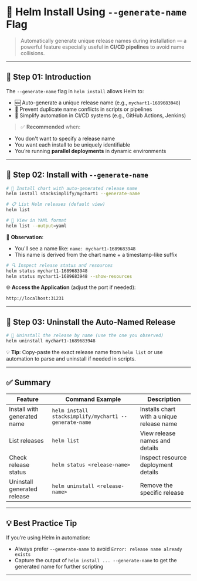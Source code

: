 # 🎯 Helm Install Using `--generate-name` Flag

> Automatically generate unique release names during installation — a powerful feature especially useful in **CI/CD pipelines** to avoid name collisions.

---

## 📘 Step 01: Introduction

The `--generate-name` flag in `helm install` allows Helm to:

* 🆕 Auto-generate a unique release name (e.g., `mychart1-1689683948`)
* 🚫 Prevent duplicate name conflicts in scripts or pipelines
* 🤖 Simplify automation in CI/CD systems (e.g., GitHub Actions, Jenkins)

> ✅ **Recommended** when:

* You don't want to specify a release name
* You want each install to be uniquely identifiable
* You’re running **parallel deployments** in dynamic environments

---

## 🚀 Step 02: Install with `--generate-name`

```bash
# 🧭 Install chart with auto-generated release name
helm install stacksimplify/mychart1 --generate-name
```

```bash
# 📋 List Helm releases (default view)
helm list

# 📄 View in YAML format
helm list --output=yaml
```

📌 **Observation**:

* You'll see a name like:
  `name: mychart1-1689683948`
* This name is derived from the chart name + a timestamp-like suffix

```bash
# 🔍 Inspect release status and resources
helm status mychart1-1689683948
helm status mychart1-1689683948 --show-resources
```

🌐 **Access the Application** (adjust the port if needed):

```
http://localhost:31231
```

---

## 🧹 Step 03: Uninstall the Auto-Named Release

```bash
# 🚫 Uninstall the release by name (use the one you observed)
helm uninstall mychart1-1689683948
```

💡 **Tip**: Copy-paste the exact release name from `helm list` or use automation to parse and uninstall if needed in scripts.

---

## ✅ Summary

| Feature                     | Command Example                                       | Description                               |
| --------------------------- | ----------------------------------------------------- | ----------------------------------------- |
| Install with generated name | `helm install stacksimplify/mychart1 --generate-name` | Installs chart with a unique release name |
| List releases               | `helm list`                                           | View release names and details            |
| Check release status        | `helm status <release-name>`                          | Inspect resource deployment details       |
| Uninstall generated release | `helm uninstall <release-name>`                       | Remove the specific release               |

---

## 💡 Best Practice Tip

If you’re using Helm in automation:

* Always prefer `--generate-name` to avoid `Error: release name already exists`
* Capture the output of `helm install ... --generate-name` to get the generated name for further scripting

---